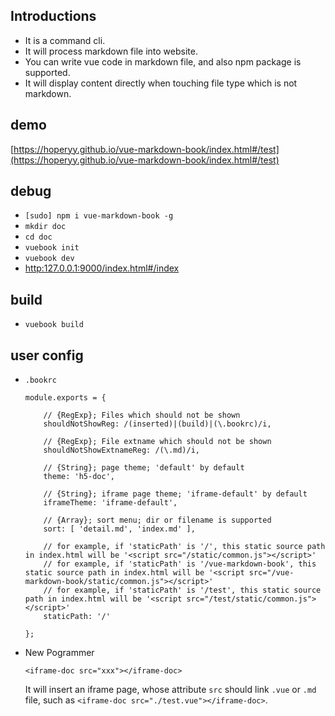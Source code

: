 ## Introductions

+   It is a command cli.
+   It will process markdown file into website.
+   You can write vue code in markdown file, and also npm package is supported.
+   It will display content directly when touching file type which is not markdown.

## demo

[https://hoperyy.github.io/vue-markdown-book/index.html#/test](https://hoperyy.github.io/vue-markdown-book/index.html#/test)

## debug

+   `[sudo] npm i vue-markdown-book -g`
+   `mkdir doc`
+   `cd doc`
+   `vuebook init`
+   `vuebook dev`
+   [http:127.0.0.1:9000/index.html#/index](http:127.0.0.1:9000/index.html#/index)

## build

+   `vuebook build`

## user config

+   `.bookrc`

    ```
    module.exports = {

        // {RegExp}; Files which should not be shown
        shouldNotShowReg: /(inserted)|(build)|(\.bookrc)/i, 

        // {RegExp}; File extname which should not be shown
        shouldNotShowExtnameReg: /(\.md)/i,

        // {String}; page theme; 'default' by default
        theme: 'h5-doc',

        // {String}; iframe page theme; 'iframe-default' by default
        iframeTheme: 'iframe-default',

        // {Array}; sort menu; dir or filename is supported
        sort: [ 'detail.md', 'index.md' ],

        // for example, if 'staticPath' is '/', this static source path in index.html will be '<script src="/static/common.js"></script>'
        // for example, if 'staticPath' is '/vue-markdown-book', this static source path in index.html will be '<script src="/vue-markdown-book/static/common.js"></script>'
        // for example, if 'staticPath' is '/test', this static source path in index.html will be '<script src="/test/static/common.js"></script>'
        staticPath: '/'

    };
    ```

+   New Pogrammer

    `<iframe-doc src="xxx"></iframe-doc>`

    It will insert an iframe page, whose attribute `src` should link `.vue` or `.md` file, such as `<iframe-doc src="./test.vue"></iframe-doc>`.


